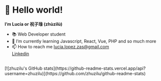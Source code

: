 <h1> 👋 Hello world!</h1>
<strong>I’m Lucía or 祝子琭 (zhùzilù)</strong> <br>
<ul>
<li>📚 Web Developer student <br></li>
<li>🌱 I’m currently learning Javascript, React, Vue, PHP and so much more<br></li>
<li>📫 How to reach me 
<a href = "mailto: lucia.lopez.zas@gmail.com">lucia.lopez.zas@gmail.com</a>
<br>
<a href="https://www.linkedin.com/in/lucialopezzas/">Linkedin</a></li>
</ul>
<br>
[![zhuzilu's GitHub stats](https://github-readme-stats.vercel.app/api?username=zhuzilu)](https://github.com/zhuzilu/github-readme-stats)

<!---
zhuzilu/zhuzilu is a ✨ special ✨ repository because its `README.md` (this file) appears on your GitHub profile.
You can click the Preview link to take a look at your changes.
--->
